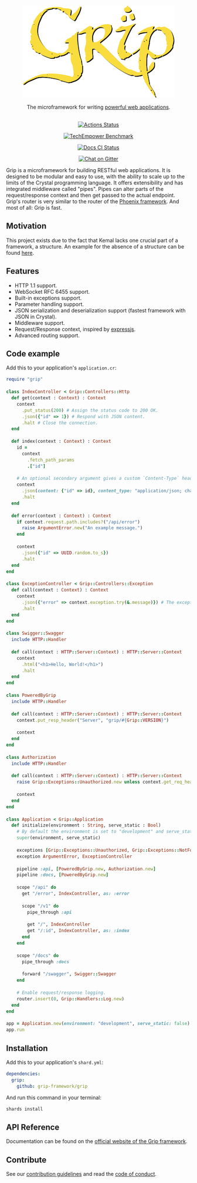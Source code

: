 <p align="center" width="100%">
    <img src="https://github.com/grip-framework/medias/blob/master/framework.svg" height="250" href="https://github.com/grip-framework/grip">
</p>

<p align="center">
    The microframework for writing <ins>powerful web applications</ins>.<br><br>
</p>

<p align="center">
  <a href="https://github.com/grip-framework/grip/actions"><img alt="Actions Status" src="https://img.shields.io/github/workflow/status/grip-framework/grip/Crystal%20CI?label=actions&style=flat-square"></a>
</p>

<p align="center">
    <a href="https://www.techempower.com/benchmarks/#section=data-r19&hw=ph&test=plaintext&l=zdk8an-1r"><img alt="TechEmpower Benchmark" src="https://img.shields.io/badge/benchmark-1%2C663%2C946-brightgreen?style=flat-square"></a>
</p>

<p align="center">
  <a href="https://grip-framework.github.io/docs/"><img alt="Docs CI Status" src="https://img.shields.io/github/workflow/status/grip-framework/docs/ci?label=docs&style=flat-square"></a>
</p>

<p align="center">
    <a href="https://gitter.im/grip-framework/grip?utm_source=badge&utm_medium=badge&utm_campaign=pr-badge"><img alt="Chat on Gitter" src="https://img.shields.io/gitter/room/grip-framework/grip?style=flat-square"></a>
</p>

Grip is a microframework for building RESTful web applications. It is designed to be modular and easy to use, with the ability to scale up to the limits of the Crystal programming language. It offers extensibility and has integrated middleware called "pipes". Pipes can alter parts of the request/response context and then get passed to the actual endpoint. Grip's router is very similar to the router of the [Phoenix framework](https://github.com/phoenixframework/phoenix). And most of all: Grip is fast.

## Motivation

This project exists due to the fact that Kemal lacks one crucial part of a framework, a structure. An example for the absence of a structure can be found [here](https://github.com/iv-org/invidious/blob/master/src/invidious.cr).

## Features

- HTTP 1.1 support.
- WebSocket RFC 6455 support.
- Built-in exceptions support.
- Parameter handling support.
- JSON serialization and deserialization support (fastest framework with JSON in Crystal).
- Middleware support.
- Request/Response context, inspired by [expressjs](https://github.com/expressjs/express).
- Advanced routing support.

## Code example

Add this to your application's `application.cr`:

```ruby
require "grip"

class IndexController < Grip::Controllers::Http
  def get(context : Context) : Context
    context
      .put_status(200) # Assign the status code to 200 OK.
      .json({"id" => 1}) # Respond with JSON content.
      .halt # Close the connection.
  end

  def index(context : Context) : Context
    id =
      context
        .fetch_path_params
        .["id"]

    # An optional secondary argument gives a custom `Content-Type` header to the response.
    context
      .json(content: {"id" => id}, content_type: "application/json; charset=us-ascii")
      .halt
  end

  def error(context : Context) : Context
    if context.request.path.includes?("/api/error")
      raise ArgumentError.new("An example message.")
    end

    context
      .json({"id" => UUID.random.to_s})
      .halt
  end
end

class ExceptionController < Grip::Controllers::Exception
  def call(context : Context) : Context
    context
      .json({"error" => context.exception.try(&.message)}) # The exception is nilable.
      .halt
  end
end

class Swigger::Swagger
  include HTTP::Handler

  def call(context : HTTP::Server::Context) : HTTP::Server::Context
    context
      .html("<h1>Hello, World!</h1>")
      .halt
  end
end

class PoweredByGrip
  include HTTP::Handler

  def call(context : HTTP::Server::Context) : HTTP::Server::Context
    context.put_resp_header("Server", "grip/#{Grip::VERSION}")

    context
  end
end

class Authorization
  include HTTP::Handler

  def call(context : HTTP::Server::Context) : HTTP::Server::Context
    raise Grip::Exceptions::Unauthorized.new unless context.get_req_header?("Authorization")

    context
  end
end

class Application < Grip::Application
  def initialize(environment : String, serve_static : Bool)
    # By default the environment is set to "development" and serve_static is false.
    super(environment, serve_static)

    exceptions [Grip::Exceptions::Unauthorized, Grip::Exceptions::NotFound], ExceptionController
    exception ArgumentError, ExceptionController

    pipeline :api, [PoweredByGrip.new, Authorization.new]
    pipeline :docs, [PoweredByGrip.new]

    scope "/api" do
      get "/error", IndexController, as: :error

      scope "/v1" do
        pipe_through :api

        get "/", IndexController
        get "/:id", IndexController, as: :index
      end
    end

    scope "/docs" do
      pipe_through :docs

      forward "/swagger", Swigger::Swagger
    end

    # Enable request/response logging.
    router.insert(0, Grip::Handlers::Log.new)
  end
end

app = Application.new(environment: "development", serve_static: false)
app.run
```

## Installation

Add this to your application's `shard.yml`:

```yaml
dependencies:
  grip:
    github: grip-framework/grip
```

And run this command in your terminal:

```bash
shards install
```

## API Reference

Documentation can be found on the [official website of the Grip framework](https://grip-framework.github.io/docs/).

## Contribute

See our [contribution guidelines](https://github.com/grip-framework/grip/blob/master/CONTRIBUTING.md) and read the [code of conduct](https://github.com/grip-framework/grip/blob/master/CODE_OF_CONDUCT.md).
